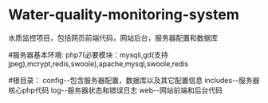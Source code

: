 # Water-quality-monitoring-system
水质监控项目，包括网页前端代码，网站后台，服务器配置和数据库

#服务器基本环境:
php7(必要模块：mysqli,gd(支持jpeg),mcrypt,redis,swoole),apache,mysql,swoole,redis

#根目录：
config--包含服务器配置，数据库以及其它配置信息
includes--服务器核心php代码
log--服务器状态和错误日志
web--网站前端和后台代码
